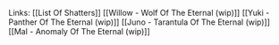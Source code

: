 

Links:
[[List Of Shatters]] [[Willow - Wolf Of The Eternal (wip)]] [[Yuki - Panther Of The Eternal (wip)]] [[Juno - Tarantula Of The Eternal (wip)]] [[Mal - Anomaly Of The Eternal (wip)]]